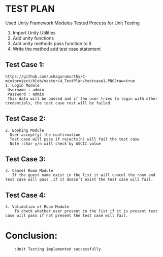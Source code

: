 # TEST PLAN

Used Unity Framework
Modules Tested
Process for Unit Testing
1. Import Unity Utilities
2. Add unity functions
3. Add unity methods pass function to it
4. Write the method add test case statement


## Test Case 1:
    https://github.com/ushagurumurthy/C-miniproject/blob/master/4_TestPlan/testcase1.PNG?raw=true
    1. Login Module
     Username : admin
     Password : admin
     This data will be passed and if the user tries to login with other credentials, the test case rest will be failed.

## Test Case 2:
    2. Booking Module
      User accept(y) the confirmation
      Test case will pass if rejects(n) will fail the test case
      Note :char y/n will check by ASCII value


## Test Case 3:
    3. Cancel Room Module
       If the guest name exist in the list it will cancel the room and test case will pass ,If it doesn’t exist the test case will fail.

## Test Case 4:
    4. Validation of Room Module
        To check whether user present in the list if it is present test case will pass if not present the test case will fail.
        
        
# Conclusion:
        :Unit Testing implemented successfully.


